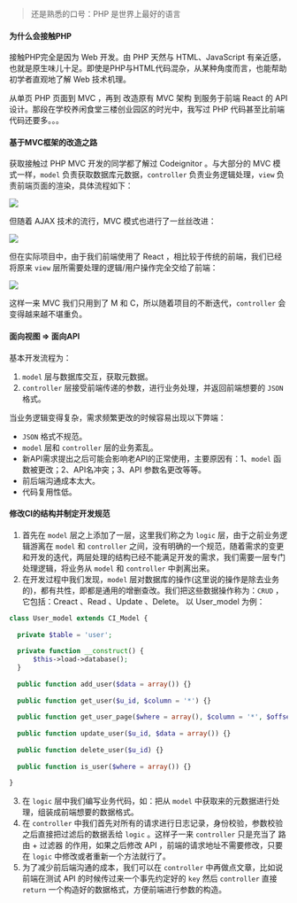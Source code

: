 > 还是熟悉的口号：PHP 是世界上最好的语言

#### 为什么会接触PHP
接触PHP完全是因为 Web 开发。由 PHP 天然与 HTML、JavaScript 有亲近感，也就是原生味儿十足。即使是PHP与HTML代码混杂，从某种角度而言，也能帮助初学者直观地了解 Web 技术机理。

从单页 PHP 页面到 MVC ，再到 改造原有 MVC 架构 到服务于前端 React 的 API 设计。那段在学校养闲食堂三楼创业园区的时光中，我写过 PHP 代码甚至比前端代码还要多。。。

#### 基于MVC框架的改造之路

获取接触过 PHP  MVC 开发的同学都了解过 Codeignitor 。与大部分的 MVC 模式一样，`model` 负责获取数据库元数据，`controller` 负责业务逻辑处理，`view` 负责前端页面的渲染，具体流程如下：

![](http://img.ptcms.csdn.net/article/201510/21/56275703bfc42_middle.jpg)

但随着 AJAX 技术的流行，MVC 模式也进行了一丝丝改进：

![](http://img.ptcms.csdn.net/article/201510/21/562758bfa5c45_middle.jpg)

但在实际项目中，由于我们前端使用了 React ，相比较于传统的前端，我们已经将原来 `view` 层所需要处理的逻辑/用户操作完全交给了前端：

![](http://img.ptcms.csdn.net/article/201510/21/5627594400199_middle.jpg)

这样一来 MVC 我们只用到了 M 和 C，所以随着项目的不断迭代，`controller` 会变得越来越不堪重负。

#### 面向视图  => 面向API

基本开发流程为：

1. `model` 层与数据库交互，获取元数据。
2. `controller` 层接受前端传递的参数，进行业务处理，并返回前端想要的 `JSON` 格式。  

当业务逻辑变得复杂，需求频繁更改的时候容易出现以下弊端：

- `JSON` 格式不规范。
- `model` 层和 `controller` 层的业务紊乱。
- 新API需求提出之后可能会影响老API的正常使用，主要原因有：1、`model` 函数被更改；2、API名冲突；3、API 参数名更改等等。
- 前后端沟通成本太大。
- 代码复用性低。

#### 修改CI的结构并制定开发规范

1. 首先在 `model` 层之上添加了一层，这里我们称之为 `logic` 层，由于之前业务逻辑游离在 `model` 和 `controller` 之间，没有明确的一个规范，随着需求的变更和开发的迭代，两层处理的结构已经不能满足开发的需求，我们需要一层专门处理逻辑，将业务从 `model` 和 `controller` 中剥离出来。
2. 在开发过程中我们发现，`model` 层对数据库的操作(这里说的操作是除去业务的)，都有共性，即都是通用的增删查改。我们把这些数据操作称为：`CRUD` ，它包括：Creact 、Read 、Update 、Delete。 以 User_model 为例：
  ```php
  class User_model extends CI_Model {
    
    private $table = 'user';
    
    private function __construct() {
    	$this->load->database();
    }
    
    public function add_user($data = array()) {}
    
    public function get_user($u_id, $column = '*') {}
    
    public function get_user_page($where = array(), $column = '*', $offset = 0, $limit = 100) {}
    
    public function update_user($u_id, $data = array()) {}
    
    public function delete_user($u_id) {}
    
    public function is_user($where = array()) {}
    
  }
  ```
3. 在 `logic` 层中我们编写业务代码，如：把从 `model` 中获取来的元数据进行处理，组装成前端想要的数据格式。
4. 在 `controller` 中我们首先对所有的请求进行日志记录，身份校验，参数校验之后直接把过滤后的数据丢给 `logic` 。这样子一来 `controller` 只是充当了 路由 + 过滤器 的作用，如果之后修改 API ，前端的请求地址不需要修改，只要在 `logic` 中修改或者重新一个方法就行了。
5. 为了减少前后端沟通的成本，我们可以在 `controller` 中再做点文章，比如说前端在测试 API 的时候传过来一个事先约定好的 `key`  然后 `controller` 直接 `return` 一个构造好的数据格式，方便前端进行参数的构造。